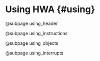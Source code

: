 
Using HWA {#using}
=========

@subpage using_header

@subpage using_instructions

@subpage using_objects

@subpage using_interrupts

<br>
